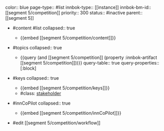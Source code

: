 color:: blue
page-type:: #list
innbok-type:: [[instance]]
innbok-bm-id:: [[segment 5/competition]]
priority:: 300
status:: #inactive
parent:: [[segment 5]]

- #content #list
  collapsed:: true
	- {{embed [[segment 5/competition/content]]}}
- #topics
   collapsed:: true
    - {{query (and [[segment 5/competition]] (property :innbok-artifact [[segment 5/competition]]))}}
      query-table:: true
      query-properties:: [:block]
- #keys
  collapsed:: true
	- {{embed [[segment 5/competition/keys]]}}
	- #class: [stakeholder](https://go.innbok.com/#/page/innBoK%2Fclass%2Fstakeholder)
- #innCoPilot
   collapsed:: true
	 - {{embed [[segment 5/competition/innCoPilot]]}}

- #edit [[segment 5/competition/workflow]]






